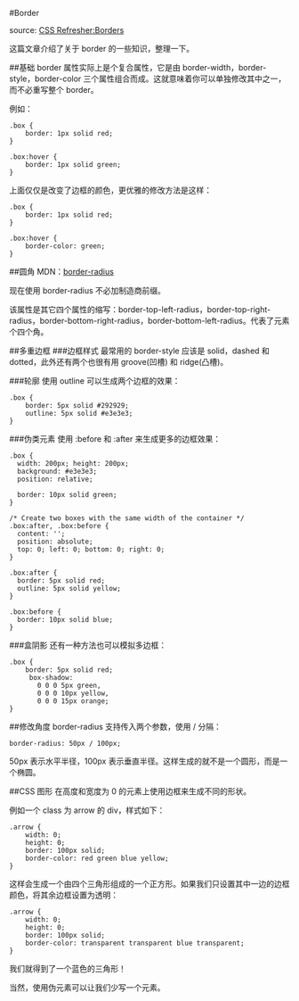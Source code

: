 #Border

source: [CSS Refresher:Borders](http://net.tutsplus.com/tutorials/html-css-techniques/css-refreshers-borders/)

这篇文章介绍了关于 border 的一些知识，整理一下。

##基础
border 属性实际上是个复合属性，它是由 border-width，border-style，border-color 三个属性组合而成。这就意味着你可以单独修改其中之一，而不必重写整个 border。

例如：

	.box {
		border: 1px solid red;
	}

	.box:hover {
		border: 1px solid green;
	}

上面仅仅是改变了边框的颜色，更优雅的修改方法是这样：

	.box {
		border: 1px solid red;
	}

	.box:hover {
		border-color: green;
	}
	
##圆角
MDN：[border-radius](https://developer.mozilla.org/en-US/docs/Web/CSS/border-radius)

现在使用 border-radius 不必加制造商前缀。

该属性是其它四个属性的缩写：border-top-left-radius，border-top-right-radius，border-bottom-right-radius，border-bottom-left-radius。代表了元素个四个角。


##多重边框
###边框样式
最常用的 border-style 应该是 solid，dashed 和 dotted，此外还有两个也很有用 groove(凹槽) 和 ridge(凸槽)。

###轮廓
使用 outline 可以生成两个边框的效果：

	.box {
		border: 5px solid #292929;
		outline: 5px solid #e3e3e3;
	}

###伪类元素
使用 :before 和 :after 来生成更多的边框效果：

	.box {
	  width: 200px; height: 200px;
	  background: #e3e3e3;
	  position: relative;
	 
	  border: 10px solid green;  
	}
	 
	/* Create two boxes with the same width of the container */
	.box:after, .box:before {
	  content: '';
	  position: absolute;
	  top: 0; left: 0; bottom: 0; right: 0;
	}
	 
	.box:after {
	  border: 5px solid red;
	  outline: 5px solid yellow;
	}
	 
	.box:before {
	  border: 10px solid blue;
	}

###盒阴影
还有一种方法也可以模拟多边框：
	
	.box {
	    border: 5px solid red;
	     box-shadow: 
	       0 0 0 5px green, 
	       0 0 0 10px yellow,
	       0 0 0 15px orange;
	}

##修改角度
border-radius 支持传入两个参数，使用 / 分隔：
	
	border-radius: 50px / 100px;

50px 表示水平半径，100px 表示垂直半径。这样生成的就不是一个圆形，而是一个椭圆。

##CSS 图形
在高度和宽度为 0 的元素上使用边框来生成不同的形状。

例如一个 class 为 arrow 的 div，样式如下：

	.arrow {
        width: 0;
        height: 0;
        border: 100px solid;
        border-color: red green blue yellow;
    }

这样会生成一个由四个三角形组成的一个正方形。如果我们只设置其中一边的边框颜色，将其余边框设置为透明：

	.arrow {
        width: 0;
        height: 0;
        border: 100px solid;
        border-color: transparent transparent blue transparent;
    }

我们就得到了一个蓝色的三角形！

当然，使用伪元素可以让我们少写一个元素。
